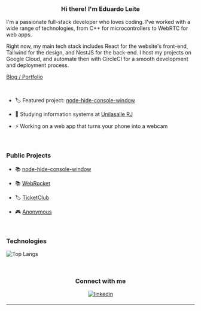 ### <div align="center">Hi there! I'm Eduardo Leite</div>

I'm a passionate full-stack developer who loves coding. I've worked with a wide range of technologies, from C++ for
microcontrollers to WebRTC for web apps.

Right now, my main tech stack includes React for the website's front-end, Tailwind for the design, and NestJS for the
back-end. I host my projects on Google Cloud, and automate then with CircleCI for a smooth development and deployment
process.

[Blog / Portfolio](https://hetrodo.dev)

<br/>

- 🏷️ Featured project: [node-hide-console-window](https://www.npmjs.com/package/node-hide-console-window)


- 📓 Studying information systems at [Unilasalle RJ](https://www.unilasalle.edu.br/rj)


- ⚡ Working on a web app that turns your phone into a webcam

<br/>

### Public Projects

- 📚 [node-hide-console-window](https://www.npmjs.com/package/node-hide-console-window)


- 📚 [WebRocket](https://www.npmjs.com/package/@hetrodo/webrocket)


- 🏷️ [TicketClub](https://ticketclub.app/#/welcome)


- 🎮 [Anonymous](https://gamejolt.com/games/Anonymous/457463)

<br/>

### Technologies

![Top Langs](https://github-readme-stats.vercel.app/api/top-langs/?username=hetrodoo&layout=compact&theme=transparent)


<br/>

### <div align="center">Connect with me </div>

<div align="center">
    <a href="https://linkedin.com/in/eduardo-leite-040bbb1b2" target="_blank">
        <img src=https://img.shields.io/badge/linkedin-%231E77B5.svg?&style=for-the-badge&logo=linkedin&logoColor=white alt=linkedin style="margin-bottom: 5px;" />
    </a>
</div>


----
